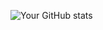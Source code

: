 ![Your GitHub stats](https://github-readme-stats.vercel.app/api?username=JenkinsFiveM&show_icons=true&theme=tokyonight)
